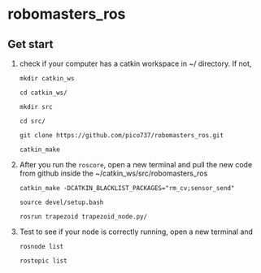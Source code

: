 # robomasters_ros

## Get start
1. check if your computer has a catkin workspace in ~/ directory. If not, 

    `mkdir catkin_ws`

    `cd catkin_ws/`

    `mkdir src`

    `cd src/`

    `git clone https://github.com/pico737/robomasters_ros.git`

    `catkin_make` 

2. After you run the `roscore`, open a new terminal and pull the new code from github inside the ~/catkin_ws/src/robomasters_ros

    `catkin_make -DCATKIN_BLACKLIST_PACKAGES="rm_cv;sensor_send"`

    `source devel/setup.bash`

    `rosrun trapezoid trapezoid_node.py/`
 
3. Test to see if your node is correctly running, open a new terminal and 

    `rosnode list`

    `rostopic list`
